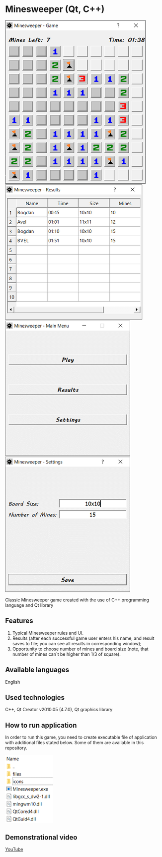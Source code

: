 # Minesweeper (Qt, C++)

![alt text](https://github.com/BogdanVeligorskyi/Minesweeper_Qt/blob/main/screens/screen_1.png?raw=true)
![alt text](https://github.com/BogdanVeligorskyi/Minesweeper_Qt/blob/main/screens/screen_2.png?raw=true)
![alt text](https://github.com/BogdanVeligorskyi/Minesweeper_Qt/blob/main/screens/screen_3.png?raw=true)
![alt text](https://github.com/BogdanVeligorskyi/Minesweeper_Qt/blob/main/screens/screen_4.png?raw=true)

Classic Minesweeper game created with the use of C++ programming language and Qt library

## Features

1. Typical Minesweeper rules and UI.
2. Results (after each successful game user enters his name, and result saves to file; you can see all results in corresponding window);
3. Opportunity to choose number of mines and board size (note, that number of mines can`t be higher than 1/3 of square).

## Available languages

English

## Used technologies

C++, Qt Creator v2010.05 (4.7.0), Qt graphics library

## How to run application

In order to run this game, you need to create executable file of application with additional files stated below. Some of them are available in this repository.

![alt text](https://github.com/BogdanVeligorskyi/Minesweeper_Qt/blob/main/screens/screen_5.png?raw=true)

## Demonstrational video

[YouTube](https://www.youtube.com/watch?v=SN1gXgZJnU8)